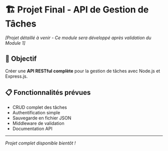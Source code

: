 # 🏗️ Projet Final - API de Gestion de Tâches

_[Projet détaillé à venir - Ce module sera développé après validation du Module 1]_

## 🎯 Objectif

Créer une **API RESTful complète** pour la gestion de tâches avec Node.js et Express.js.

## 📋 Fonctionnalités prévues

- CRUD complet des tâches
- Authentification simple
- Sauvegarde en fichier JSON
- Middleware de validation
- Documentation API

---

_Projet complet disponible bientôt !_
